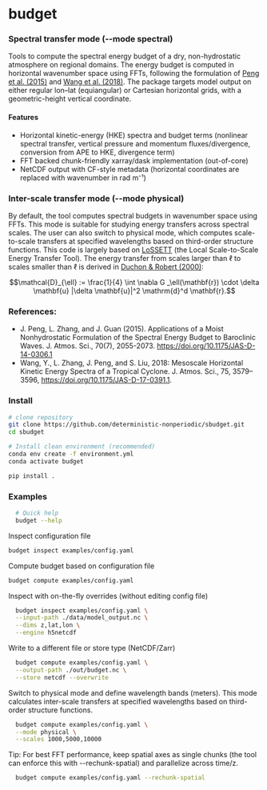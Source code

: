 # budget

### Spectral transfer mode (--mode spectral)

Tools to compute the spectral energy budget of a dry, non-hydrostatic atmosphere on regional domains.
The energy budget is computed in horizontal wavenumber space using FFTs, following the 
formulation of [Peng et al. (2015)](https://doi.org/10.1175/JAS-D-14-0306.1) and [Wang et al. 
(2018)](https://doi.org/10.1175/JAS-D-17-0391.1). The package targets model output on either 
regular lon–lat (equiangular) or Cartesian horizontal grids, with a geometric-height vertical coordinate.

#### Features

- Horizontal kinetic-energy (HKE) spectra and budget terms (nonlinear spectral transfer, vertical 
  pressure and momentum fluxes/divergence, conversion from APE to HKE, divergence term)
- FFT backed chunk-friendly xarray/dask implementation (out-of-core)
- NetCDF output with CF-style metadata (horizontal coordinates are replaced with wavenumber in rad m⁻¹)

### Inter-scale transfer mode (--mode physical)
By default, the tool computes spectral budgets in wavenumber space using FFTs. This mode is suitable for
studying energy transfers across spectral scales. The user can also switch to physical mode, 
which computes scale-to-scale transfers at specified wavelengths based on third-order structure 
functions. This code is largely based on [LoSSETT](https://github.com/ElliotMG/LoSSETT) (the Local 
Scale-to-Scale Energy Transfer Tool). The energy transfer from scales larger than $\ell$ to 
scales smaller than $\ell$ is derived in [Duchon & Robert (2000)](https://iopscience.iop.org/article/10.1088/0951-7715/13/1/312):

$$\mathcal{D}_{\ell} := \frac{1}{4} \int \nabla G _\ell(\mathbf{r}) \cdot \delta \mathbf{u} |\delta \mathbf{u}|^2 \mathrm{d}^d \mathbf{r}.$$

### References:
- J. Peng, L. Zhang, and J. Guan (2015). Applications of a Moist Nonhydrostatic Formulation of the
  Spectral Energy Budget to Baroclinic Waves. J. Atmos. Sci., 70(7), 2055-2073.
  https://doi.org/10.1175/JAS-D-14-0306.1
- Wang, Y., L. Zhang, J. Peng, and S. Liu, 2018: Mesoscale Horizontal Kinetic Energy Spectra of a Tropical Cyclone.
  J. Atmos. Sci., 75, 3579–3596, https://doi.org/10.1175/JAS-D-17-0391.1.

### Install
```bash
# clone repository
git clone https://github.com/deterministic-nonperiodic/sbudget.git
cd sbudget

# Install clean environment (recommended)
conda env create -f environment.yml
conda activate budget

pip install .
```

### Examples
```bash
  # Quick help
  budget --help
 ``` 
Inspect configuration file
  ```bash
  budget inspect examples/config.yaml
  ```
Compute budget based on configuration file
  ```bash  
  budget compute examples/config.yaml
```
Inspect with on-the-fly overrides (without editing config file)
```bash
  budget inspect examples/config.yaml \
  --input-path ./data/model_output.nc \
  --dims z,lat,lon \
  --engine h5netcdf
```
Write to a different file or store type (NetCDF/Zarr)
```bash
  budget compute examples/config.yaml \
  --output-path ./out/budget.nc \
  --store netcdf --overwrite
```

Switch to physical mode and define wavelength bands (meters). This mode calculates inter-scale 
transfers at specified wavelengths based on third-order structure functions.
```bash
  budget compute examples/config.yaml \
  --mode physical \
  --scales 1000,5000,10000
```
Tip: For best FFT performance, keep spatial axes as single chunks (the tool can enforce this with --rechunk-spatial)
and parallelize across time/z.

```bash
  budget compute examples/config.yaml --rechunk-spatial
```